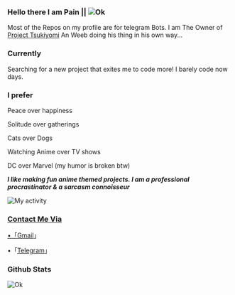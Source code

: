 ### Hello there I am Pain || ![Ok](https://komarev.com/ghpvc/?username=pain-senpai&label=Profile%20views&color=0e75b6&style=flat)

Most of the Repos on my profile are for telegram Bots. I am The Owner of [Project Tsukiyomi](https://t.me/Project_Tsukiyomi/06) An Weeb doing his thing in his own way... 

### Currently 
Searching for a new project that exites me to code more! I barely code now days. 

### I prefer 
Peace over happiness

Solitude over gatherings 

Cats over Dogs 

Watching Anime over TV shows 

DC over Marvel 
(my humor is broken btw) 
 
***I like making fun anime themed projects. 
 I am a professional procrastinator & 
 a sarcasm connoisseur***

![My activity](https://github-readme-activity-graph.cyclic.app/graph?username=pain-senpai&theme=react-dark)
<a href="https://github.com/Pain-Senpai/github-stats">
 

### Contact Me Via 
•「[Gmail](mailto:uzumakipain651@gmail.com)」

•「[Telegram](https://t.me/Pain_To_This_World)」



### Github Stats
![Ok](https://github-readme-stats.vercel.app/api?username=pain-senpai&theme=gotham&show_icons=true)
